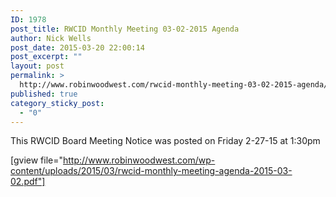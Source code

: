 ```yaml
---
ID: 1978
post_title: RWCID Monthly Meeting 03-02-2015 Agenda
author: Nick Wells
post_date: 2015-03-20 22:00:14
post_excerpt: ""
layout: post
permalink: >
  http://www.robinwoodwest.com/rwcid-monthly-meeting-03-02-2015-agenda/
published: true
category_sticky_post:
  - "0"
---
```

This RWCID Board Meeting Notice was posted on Friday 2-27-15 at 1:30pm

[gview file="http://www.robinwoodwest.com/wp-content/uploads/2015/03/rwcid-monthly-meeting-agenda-2015-03-02.pdf"]
